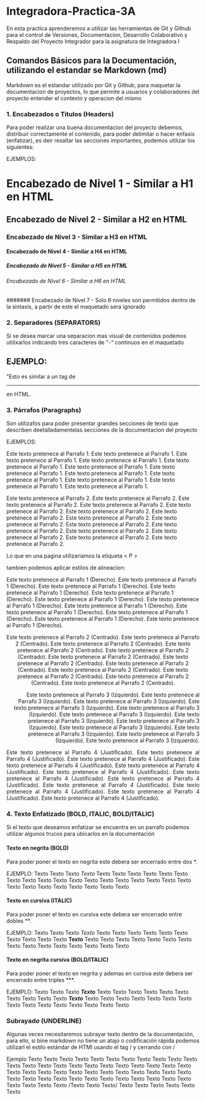 
# Integradora-Practica-3A

En esta practica aprenderemos a utilizar las herramientas de Git y Github para el control de Versiones, Documentacion, Desarrollo Colaborativo y Respaldo del Proyecto Integrador para la asignatura de Integradora I

## Comandos Básicos para la Documentación, utilizando el estandar se Markdown (md)
Markdown es el estandar utilizado por Git y Github, para maquetar la documentacion de proyectos, lo que permite a usuarios y colaboradores del proyecto entender el contexto y operacion del mismo

### 1. Encabezados o Titulos (Headers)
Para poder realizar una buena documentacion del proyecto debemos, distribuir correctamente el contenido, para poder delimitar o hacer enfasis (enfatizar), es deir resaltar las secciones importantes, podemos utilizar los siguientes:

EJEMPLOS:
# Encabezado de Nivel 1 - Similar a H1 en HTML
## Encabezado de Nivel 2 - Similar a H2 en HTML
### Encabezado de Nivel 3 - Similar a H3 en HTML
#### Encabezado de Nivel 4 - Similar a H4 en HTML
##### Encabezado de Nivel 5 - Similar a H5 en HTML
###### Encabezado de Nivel 6 - Similar a H6 en HTML
####### Encabezado de Nivel 7 - Solo 6 niveles son permitidos dentro de la sintaxis, a partir de este el maquetado sera ignorado

### 2. Separadores (SEPARATORS)
Si se desea marcar una separacion mas visual de contenidos podemos utilixarlos indicando tres caracteres de "-" continuos en el maquetado

EJEMPLO:
---

"Esto es similar a un tag de <HR> en HTML.

### 3. Párrafos (Paragraphs)
Son utilizafos para poder presentar grandes secciones de texto que describen deetalladamentelas secciones de la documentacion del proyecto

EJEMPLOS:

Este texto pretenece al Parrafo 1. Este texto pretenece al Parrafo 1. Este texto pretenece al Parrafo 1. Este texto pretenece al Parrafo 1. Este texto pretenece al Parrafo 1. Este texto pretenece al Parrafo 1. Este texto pretenece al Parrafo 1. Este texto pretenece al Parrafo 1. Este texto pretenece al Parrafo 1. Este texto pretenece al Parrafo 1. Este texto pretenece al Parrafo 1. Este texto pretenece al Parrafo 1.

<p>
Este texto pretenece al Parrafo 2. Este texto pretenece al Parrafo 2. Este texto pretenece al Parrafo 2. Este texto pretenece al Parrafo 2. Este texto pretenece al Parrafo 2. Este texto pretenece al Parrafo 2. Este texto pretenece al Parrafo 2. Este texto pretenece al Parrafo 2. Este texto pretenece al Parrafo 2. Este texto pretenece al Parrafo 2. Este texto pretenece al Parrafo 2. Este texto pretenece al Parrafo 2. Este texto pretenece al Parrafo 2. Este texto pretenece al Parrafo 2. Este texto pretenece al Parrafo 2.  </p>

Lo que en una pagina utilizariamos la etiqueta < P >

tambien podemos aplicar estilos de alineacion:

<p align = left>
Este texto pretenece al Parrafo 1 (Derecho). Este texto pretenece al Parrafo 1 (Derecho). Este texto pretenece al Parrafo 1 (Derecho). Este texto pretenece al Parrafo 1 (Derecho). 
Este texto pretenece al Parrafo 1 (Derecho). Este texto pretenece al Parrafo 1 (Derecho). Este texto pretenece al Parrafo 1 (Derecho). Este texto pretenece al Parrafo 1 (Derecho). 
Este texto pretenece al Parrafo 1 (Derecho). Este texto pretenece al Parrafo 1 (Derecho). Este texto pretenece al Parrafo 1 (Derecho). Este texto pretenece al Parrafo 1 (Derecho).  </p>

<p align = center>
Este texto pretenece al Parrafo 2 (Centrado). Este texto pretenece al Parrafo 2 (Centrado). Este texto pretenece al Parrafo 2 (Centrado). Este texto pretenece al Parrafo 2 (Centrado). Este texto pretenece al Parrafo 2 (Centrado). Este texto pretenece al Parrafo 2 (Centrado). Este texto pretenece al Parrafo 2 (Centrado). Este texto pretenece al Parrafo 2 (Centrado). Este texto pretenece al Parrafo 2 (Centrado). Este texto pretenece al Parrafo 2 (Centrado). Este texto pretenece al Parrafo 2 (Centrado). Este texto pretenece al Parrafo 2 (Centrado).   </p>

<p align = right>
Este texto pretenece al Parrafo 3 (Izquierdo). Este texto pretenece al Parrafo 3 (Izquierdo). Este texto pretenece al Parrafo 3 (Izquierdo). Este texto pretenece al Parrafo 3 (Izquierdo). Este texto pretenece al Parrafo 3 (Izquierdo). Este texto pretenece al Parrafo 3 (Izquierdo). Este texto pretenece al Parrafo 3 (Izquierdo). Este texto pretenece al Parrafo 3 (Izquierdo). Este texto pretenece al Parrafo 3 (Izquierdo). Este texto pretenece al Parrafo 3 (Izquierdo). Este texto pretenece al Parrafo 3 (Izquierdo). Este texto pretenece al Parrafo 3 (Izquierdo).  </p>

<p align = justify>
Este texto pretenece al Parrafo 4 (Justificado). Este texto pretenece al Parrafo 4 (Justificado). Este texto pretenece al Parrafo 4 (Justificado). Este texto pretenece al Parrafo 4 (Justificado). Este texto pretenece al Parrafo 4 (Justificado). Este texto pretenece al Parrafo 4 (Justificado). Este texto pretenece al Parrafo 4 (Justificado). Este texto pretenece al Parrafo 4 (Justificado). Este texto pretenece al Parrafo 4 (Justificado). Este texto pretenece al Parrafo 4 (Justificado). Este texto pretenece al Parrafo 4 (Justificado). Este texto pretenece al Parrafo 4 (Justificado).  </p>

### 4. Texto Enfatizado (BOLD, ITALIC, BOLD/ITALIC)
Si el texto que deseamos enfatizar se encuentra en un parrafo podemos utilizar algunos trucos para ubicarlos en la documentación

#### Texto en negrita (BOLD)
Para poder poner el texto en negrita este debera ser encerrado entre dos *.

EJEMPLO:
Texto Texto Texto *Texto* Texto Texto Texto Texto Texto Texto Texto Texto Texto Texto *Texto* Texto Texto Texto Texto Texto Texto Texto Texto Texto Texto Texto Texto Texto Texto Texto

#### Texto en cursiva (ITALIC)
Para poder poner el texto en cursiva este debera ser encerrado entre dobles **.

EJEMPLO:
Texto Texto Texto *Texto* Texto Texto Texto Texto Texto Texto Texto Texto Texto Texto **Texto** Texto Texto Texto Texto Texto Texto Texto Texto Texto Texto Texto Texto Texto Texto Texto


#### Texto en negrita cursiva (BOLD/ITALIC)
Para poder poner el texto en negrita y ademas en cursiva este debera ser encerrado entre triples ***.

EJEMPLO:
Texto Texto Texto ***Texto*** Texto Texto Texto Texto Texto Texto Texto Texto Texto Texto ***Texto*** Texto Texto Texto Texto Texto Texto Texto Texto Texto Texto Texto Texto Texto Texto Texto

### Subrayado (UNDERLINE)
Algunas veces necesitaremos subrayar texto dentro de la documentación, para ello, si bine markdown no tiene un atajo o codificación rápida podemos utilizarl el estilo estándar de HTMl usando el tag / y cerrando con /

Ejemplo Texto Texto Texto Texto Texto Texto Texto Texto Texto Texto Texto Texto Texto Texto Texto Texto Texto Texto Texto Texto Texto Texto Texto Texto Texto Texto Texto Texto Texto Texto Texto Texto Texto Texto Texto Texto Texto Texto Texto Texto Texto Texto Texto Texto Texto Texto Texto Texto Texto Texto Texto /Texto Texto Texto/ Texto Texto Texto Texto Texto Texto


